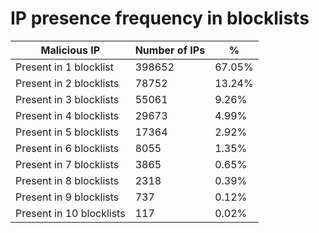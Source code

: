 # IP presence frequency in blocklists
| Malicious IP | Number of IPs | % |
|----|----|----|
| Present in 1 blocklist | 398652 | 67.05% |
| Present in 2 blocklists | 78752 | 13.24% |
| Present in 3 blocklists | 55061 | 9.26% |
| Present in 4 blocklists | 29673 | 4.99% |
| Present in 5 blocklists | 17364 | 2.92% |
| Present in 6 blocklists | 8055 | 1.35% |
| Present in 7 blocklists | 3865 | 0.65% |
| Present in 8 blocklists | 2318 | 0.39% |
| Present in 9 blocklists | 737 | 0.12% |
| Present in 10 blocklists | 117 | 0.02% |
